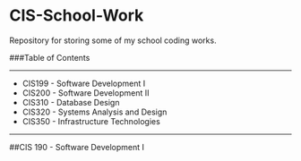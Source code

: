 # CIS-School-Work
Repository for storing some of my school coding works.

###Table of Contents

------------

- CIS199 - Software Development I
- CIS200 - Software Development II
- CIS310 - Database Design
- CIS320 - Systems Analysis and Design
- CIS350 - Infrastructure Technologies

------------


##CIS 190 - Software Development I

